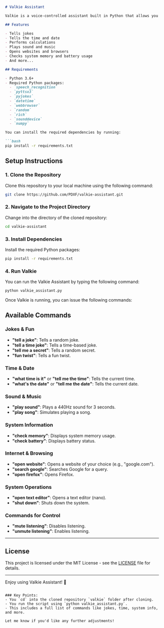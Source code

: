 ```markdown
# Valkie Assistant

Valkie is a voice-controlled assistant built in Python that allows you to interact with your system and access a variety of useful features through voice commands. This assistant can tell jokes, perform calculations, open websites, play sounds, and much more.

## Features

- Tells jokes
- Tells the time and date
- Performs calculations
- Plays sound and music
- Opens websites and browsers
- Checks system memory and battery usage
- And more...

## Requirements

- Python 3.6+
- Required Python packages:
  - `speech_recognition`
  - `pyttsx3`
  - `pyjokes`
  - `datetime`
  - `webbrowser`
  - `random`
  - `rich`
  - `sounddevice`
  - `numpy`

You can install the required dependencies by running:

```bash
pip install -r requirements.txt
```

## Setup Instructions

### 1. Clone the Repository

Clone this repository to your local machine using the following command:

```bash
git clone https://github.com/PDXF/valkie-assistant.git
```

### 2. Navigate to the Project Directory

Change into the directory of the cloned repository:

```bash
cd valkie-assistant
```

### 3. Install Dependencies

Install the required Python packages:

```bash
pip install -r requirements.txt
```

### 4. Run Valkie

You can run the Valkie Assistant by typing the following command:

```bash
python valkie_assistant.py
```

Once Valkie is running, you can issue the following commands:

## Available Commands

### Jokes & Fun
- **"tell a joke"**: Tells a random joke.
- **"tell a time joke"**: Tells a time-based joke.
- **"tell me a secret"**: Tells a random secret.
- **"fun twist"**: Tells a fun twist.

### Time & Date
- **"what time is it"** or **"tell me the time"**: Tells the current time.
- **"what's the date"** or **"tell me the date"**: Tells the current date.

### Sound & Music
- **"play sound"**: Plays a 440Hz sound for 3 seconds.
- **"play song"**: Simulates playing a song.

### System Information
- **"check memory"**: Displays system memory usage.
- **"check battery"**: Displays battery status.

### Internet & Browsing
- **"open website"**: Opens a website of your choice (e.g., "google.com").
- **"search google"**: Searches Google for a query.
- **"open firefox"**: Opens Firefox.

### System Operations
- **"open text editor"**: Opens a text editor (nano).
- **"shut down"**: Shuts down the system.

### Commands for Control
- **"mute listening"**: Disables listening.
- **"unmute listening"**: Enables listening.

---

## License

This project is licensed under the MIT License - see the [LICENSE](LICENSE) file for details.

---

Enjoy using Valkie Assistant! 🦾
```

### Key Points:
- You `cd` into the cloned repository `valkie` folder after cloning.
- You run the script using `python valkie_assistant.py`.
- This includes a full list of commands like jokes, time, system info, and more.

Let me know if you'd like any further adjustments!
